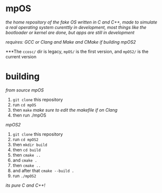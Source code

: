 # mpOS
*the home repository of the fake OS written in C and C++, made to simulate a real operating system*
*curenttly in development, most things like the bootloader or kernel are done, but apps are still in development*



*requires: GCC or Clang and Make and CMake if building mpOS2*

***The `ccosc/` dir is legacy, `mpOS/` is the first version, and `mpOS2/` is the current version
# building
*from source*
*mpOS*
1. `git clone` this repository
2. run `cd mpOS`
3. then `make` *make sure to edit the makefile if on Clang*
4. then run ./mpOS

*mpOS2*
1. `git clone` this repository
2. run `cd mpOS2`
3. then `mkdir build`
4. then `cd build`
5. then `cmake ..`
6. and `cmake .`
7. then `cmake ..`
8. and after that `cmake --build .`
9. run `./mpOS2`

*_its pure C and C++!_*
